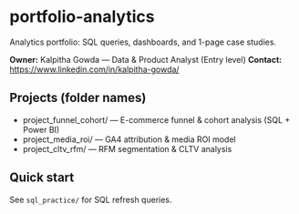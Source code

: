 # portfolio-analytics

Analytics portfolio: SQL queries, dashboards, and 1-page case studies.

**Owner:** Kalpitha Gowda — Data & Product Analyst (Entry level)
**Contact:** https://www.linkedin.com/in/kalpitha-gowda/

## Projects (folder names)
- project_funnel_cohort/ — E-commerce funnel & cohort analysis (SQL + Power BI)
- project_media_roi/ — GA4 attribution & media ROI model
- project_cltv_rfm/ — RFM segmentation & CLTV analysis

## Quick start
See `sql_practice/` for SQL refresh queries.
